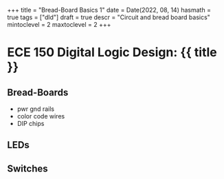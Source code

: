 +++
title = "Bread-Board Basics 1"
date = Date(2022, 08, 14)
hasmath = true
tags = ["dld"]
draft = true
descr = "Circuit and bread board basics"
mintoclevel = 2
maxtoclevel = 2
+++

# ECE 150 Digital Logic Design: {{ title }}

## Bread-Boards
- pwr gnd rails
- color code wires
- DIP chips

## LEDs

## Switches
